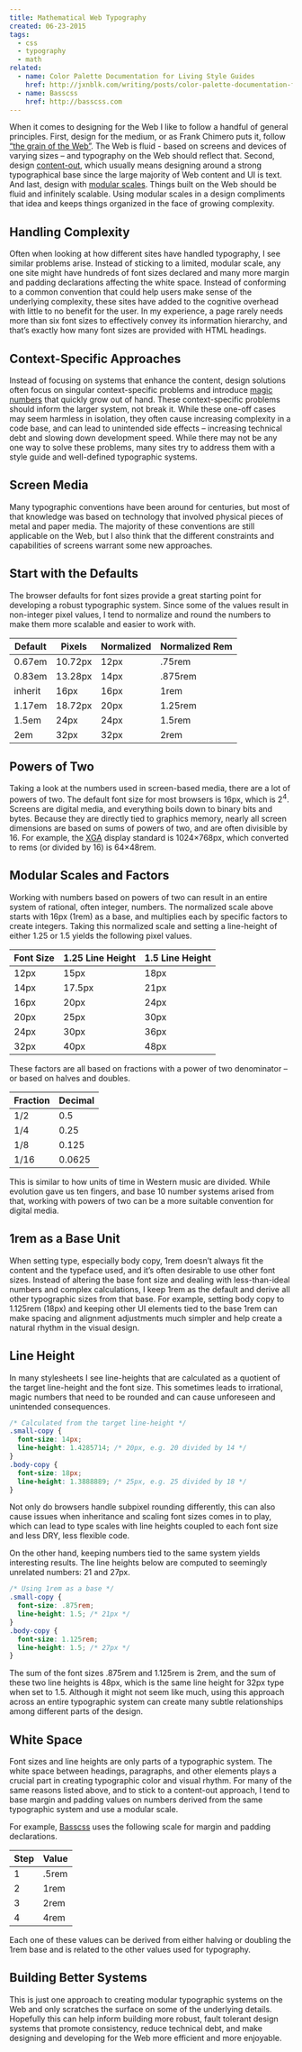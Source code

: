 ```yaml
---
title: Mathematical Web Typography
created: 06-23-2015
tags:
  - css
  - typography
  - math
related:
  - name: Color Palette Documentation for Living Style Guides
    href: http://jxnblk.com/writing/posts/color-palette-documentation-for-living-style-guides/
  - name: Basscss
    href: http://basscss.com
---
```



When it comes to designing for the Web
I like to follow a handful of general principles.
First, design for the medium, or as Frank Chimero puts it,
follow [“the grain of the Web”](http://frankchimero.com/writing/the-webs-grain/).
The Web is fluid - based on screens and devices of varying sizes –
and typography on the Web should reflect that.
Second, design [content-out](http://alistapart.com/article/content-out-layout),
which usually means designing around a strong typographical base since the large majority of Web content and UI is text.
And last, design with [modular scales](http://alistapart.com/article/more-meaningful-typography).
Things built on the Web should be fluid and infinitely scalable.
Using modular scales in a design compliments that idea and keeps things organized in the face of growing complexity.

## Handling Complexity

Often when looking at how different sites have handled typography, I see similar problems arise.
Instead of sticking to a limited, modular scale, any one site might have hundreds of font sizes declared
and many more margin and padding declarations affecting the white space.
Instead of conforming to a common convention that could help users make sense of the underlying complexity,
these sites have added to the cognitive overhead with little to no benefit for the user.
In my experience, a page rarely needs more than six font sizes to effectively convey its information hierarchy,
and that’s exactly how many font sizes are provided with HTML headings.

## Context-Specific Approaches

Instead of focusing on systems that enhance the content,
design solutions often focus on singular context-specific problems and introduce 
[magic numbers](https://css-tricks.com/magic-numbers-in-css/) that quickly grow out of hand.
These context-specific problems should inform the larger system, not break it.
While these one-off cases may seem harmless in isolation,
they often cause increasing complexity in a code base, and can lead to unintended side effects –
increasing technical debt and slowing down development speed.
While there may not be any one way to solve these problems,
many sites try to address them with a style guide and well-defined typographic systems.

## Screen Media

Many typographic conventions have been around for centuries,
but most of that knowledge was based on technology that involved physical pieces of metal and paper media.
The majority of these conventions are still applicable on the Web,
but I also think that the different constraints and capabilities of screens warrant some new approaches.

## Start with the Defaults

The browser defaults for font sizes provide a great starting point for developing a robust typographic system.
Since some of the values result in non-integer pixel values,
I tend to normalize and round the numbers to make them more scalable and easier to work with. 

Default | Pixels   | Normalized | Normalized Rem
--------|----------|------------|--------
0.67em  | 10.72px  | 12px       | .75rem
0.83em  | 13.28px  | 14px       | .875rem
inherit | 16px     | 16px       | 1rem
1.17em  | 18.72px  | 20px       | 1.25rem
1.5em   | 24px     | 24px       | 1.5rem
2em     | 32px     | 32px       | 2rem

## Powers of Two

Taking a look at the numbers used in screen-based media, there are a lot of powers of two.
The default font size for most browsers is 16px, which is 2<sup>4</sup>.
Screens are digital media, and everything boils down to binary bits and bytes.
Because they are directly tied to graphics memory,
nearly all screen dimensions are based on sums of powers of two, and are often divisible by 16.
For example, the [XGA](https://en.wikipedia.org/wiki/Graphics_display_resolution#XGA_.281024.C3.97768.29)
display standard is 1024&times;768px, which converted to rems (or divided by 16) is 64&times;48rem.

## Modular Scales and Factors

Working with numbers based on powers of two can result in an entire system of rational, often integer, numbers.
The normalized scale above starts with 16px (1rem) as a base, and multiplies each by specific factors to create integers.
Taking this normalized scale and setting a line-height of either 1.25 or 1.5 yields the following pixel values.

Font Size | 1.25 Line Height | 1.5 Line Height
----------|------------------|----------------
12px      | 15px             | 18px
14px      | 17.5px           | 21px
16px      | 20px             | 24px
20px      | 25px             | 30px
24px      | 30px             | 36px
32px      | 40px             | 48px

These factors are all based on fractions with a power of two denominator – or based on halves and doubles.

Fraction | Decimal
---------|--------
1/2      | 0.5
1/4      | 0.25
1/8      | 0.125
1/16     | 0.0625

This is similar to how units of time in Western music are divided.
While evolution gave us ten fingers, and base 10 number systems arised from that,
working with powers of two can be a more suitable convention for digital media.

## 1rem as a Base Unit

When setting type, especially body copy, 1rem doesn’t always fit the content and the typeface used,
and it’s often desirable to use other font sizes.
Instead of altering the base font size and dealing with less-than-ideal numbers and complex calculations,
I keep 1rem as the default and derive all other typographic sizes from that base.
For example, setting body copy to 1.125rem (18px) and keeping other UI elements tied to the base 1rem
can make spacing and alignment adjustments much simpler and help create a natural rhythm in the visual design.

## Line Height

In many stylesheets I see line-heights that are calculated as a quotient of the target line-height and the font size.
This sometimes leads to irrational, magic numbers that need to be rounded and can cause unforeseen and unintended consequences.

```css
/* Calculated from the target line-height */
.small-copy {
  font-size: 14px;
  line-height: 1.4285714; /* 20px, e.g. 20 divided by 14 */
}
.body-copy {
  font-size: 18px;
  line-height: 1.3888889; /* 25px, e.g. 25 divided by 18 */
}
```

Not only do browsers handle subpixel rounding differently,
this can also cause issues when inheritance and scaling font sizes comes in to play,
which can lead to type scales with line heights coupled to each font size
and less DRY, less flexible code.

On the other hand, keeping numbers tied to the same system yields interesting results.
The line heights below are computed to seemingly unrelated numbers: 21 and 27px.

```css
/* Using 1rem as a base */
.small-copy {
  font-size: .875rem;
  line-height: 1.5; /* 21px */
}
.body-copy {
  font-size: 1.125rem;
  line-height: 1.5; /* 27px */
}
```

The sum of the font sizes .875rem and 1.125rem is 2rem,
and the sum of these two line heights is 48px,
which is the same line height for 32px type when set to 1.5.
Although it might not seem like much,
using this approach across an entire typographic system
can create many subtle relationships among different parts of the design.

## White Space

Font sizes and line heights are only parts of a typographic system.
The white space between headings, paragraphs, and other elements plays a crucial part
in creating typographic color and visual rhythm.
For many of the same reasons listed above, and to stick to a content-out approach,
I tend to base margin and padding values on numbers derived from the same typographic system
and use a modular scale.

For example, [Basscss](http://basscss.com) uses the following scale for margin and padding declarations.

Step | Value
-----|------
1    | .5rem
2    | 1rem
3    | 2rem
4    | 4rem

Each one of these values can be derived from either halving or doubling the 1rem base
and is related to the other values used for typography.

## Building Better Systems

This is just one approach to creating modular typographic systems on the Web
and only scratches the surface on some of the underlying details.
Hopefully this can help inform building more robust,
fault tolerant design systems that
promote consistency, reduce technical debt,
and make designing and developing for the Web more efficient and more enjoyable.


